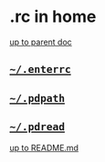 # <dotrc> <fiches> <solvendum> .rc in home

[up to parent doc](../solvendum.md)

## [<enterrc> <DATA> <homedotfiles> `~/.enterrc`](../DATA/homedotfiles/enterrc.md)

## [<pdpath> <DATA> <homedotfiles> `~/.pdpath`](../DATA/homedotfiles/pdpath.md)

## [<pdread> <DATA> <homedotfiles> `~/.pdread`](../DATA/homedotfiles/pdread.md)


[up to README.md](../../../README.md)